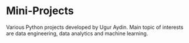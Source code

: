 # Mini-Projects
Various Python projects developed by Ugur Aydin. Main topic of interests are data engineering, data analytics and machine learning.

